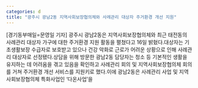 ```yaml
---
categories: d
title: "광주시 광남2동 지역사회보장협의체와 사례관리 대상자 주거환경 개선 지원"
---
```

[경기동부매일=문영일 기자] 광주시 광남2동은 지역사회보장협의체와 최근 태전동의 사례관리 대상자 가구에 대한 주거환경 지원 활동을 펼쳤다고 16일 밝혔다.대상자는 기초생활보장 수급자로 보호받고 있으나 건강 악화로 근로가 어려운 상황으로 인해 사례관리 대상자로 선정됐다.상담을 위해 방문한 광남2동 담당자는 청소 등 기본적인 생활을 유지하는 데 어려움을 겪고 있음을 확인하고 사례관리 회의 및 지역사회보장협의체 회의를 거쳐 주거환경 개선 서비스를 지원키로 했다.이에 광남2동은 사례관리 사업 및 지역사회보장협의체 특화사업인 ‘다온사업’을
